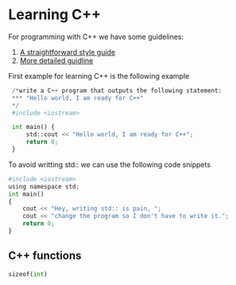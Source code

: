 # Learning C++

For programming with C++ we have some guidelines:
1. [A straightforward style guide](https://github.com/Microsoft/AirSim/blob/master/docs/coding_guidelines.md) 
2. [More detailed guidline](https://google.github.io/styleguide/cppguide.html)

First example for learning C++ is the following example
```python
 /*write a C++ program that outputs the following statement:
 *** "Hello world, I am ready for C++"
 */
 #include <iostream>

 int main() {
     std::cout << "Hello world, I am ready for C++";
     return 0;
 }
```

To avoid writting std:: we can use the following code snippets

```python
#include <iostream>
using namespace std;
int main()
{
    cout << "Hey, writing std:: is pain, ";
    cout << "change the program so I don't have to write it.";
    return 0;
}
```

## C++ functions
```python
sizeof(int)
```

<!--stackedit_data:
eyJoaXN0b3J5IjpbMTYyMjY4ODQ0MywtNjY4ODg4MjAxLDI0MD
AzNDY1LC0xMDM1MTgwOTUwLC0xMjgwMzAyMTkxXX0=
-->